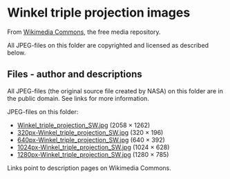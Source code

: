 # Winkel triple projection images

From [Wikimedia Commons](https://commons.wikimedia.org/wiki/Main_Page), the free media repository.

All JPEG-files on this folder are copyrighted and licensed as described below.

## Files - author and descriptions

All JPEG-files (the original source file created by NASA) on this folder are in
the public domain. See links for more information.

JPEG-files on this folder:
* [Winkel_triple_projection_SW.jpg](https://commons.wikimedia.org/wiki/File:Winkel_triple_projection_SW.jpg) (2058 × 1262)
* [320px-Winkel_triple_projection_SW.jpg](https://commons.wikimedia.org/wiki/File:Winkel_triple_projection_SW.jpg) (320 × 196)
* [640px-Winkel_triple_projection_SW.jpg](https://commons.wikimedia.org/wiki/File:Winkel_triple_projection_SW.jpg) (640 × 392)
* [1024px-Winkel_triple_projection_SW.jpg](https://commons.wikimedia.org/wiki/File:Winkel_triple_projection_SW.jpg) (1024 × 628)
* [1280px-Winkel_triple_projection_SW.jpg](https://commons.wikimedia.org/wiki/File:Winkel_triple_projection_SW.jpg) (1280 × 785)

Links point to description pages on Wikimedia Commons.

